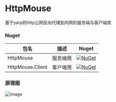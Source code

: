 # HttpMouse
基于yarp的http公网反向代理到内网的服务端与客户端库

### Nuget

| 包名 | 描述 | Nuget |
---|---|--|
| HttpMouse | 服务端用 | [![NuGet](https://buildstats.info/nuget/HttpMouse)](https://www.nuget.org/packages/HttpMouse) |
| HttpMouse.Client | 客户端用 | [![NuGet](https://buildstats.info/nuget/HttpMouse.Client )](https://www.nuget.org/packages/HttpMouse.Client ) | 

### 原理图
![image](https://raw.githubusercontent.com/xljiulang/HttpMouse/master/HttpMouse.png)
